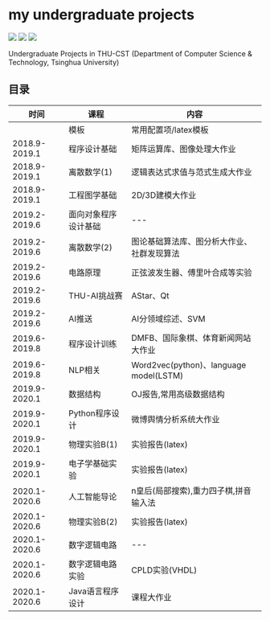 # my undergraduate projects
![](https://img.shields.io/github/license/liu-hz18/Au_undergraduate)
![](https://img.shields.io/github/repo-size/liu-hz18/Au_undergraduate)
![](https://img.shields.io/github/commit-activity/m/liu-hz18/Au_undergraduate)

Undergraduate Projects in THU-CST (Department of Computer Science & Technology, Tsinghua University)
## 目录

| 时间 | 课程                    | 内容 |
| ---- | ----------------------- | ---- |
||模板|常用配置项/latex模板|
|2018.9-2019.1|程序设计基础|矩阵运算库、图像处理大作业|
|2018.9-2019.1|离散数学(1)|逻辑表达式求值与范式生成大作业|
|2018.9-2019.1|工程图学基础|2D/3D建模大作业|
|2019.2-2019.6|面向对象程序设计基础|---|
|2019.2-2019.6|离散数学(2)|图论基础算法库、图分析大作业、社群发现算法|
|2019.2-2019.6|电路原理|正弦波发生器、傅里叶合成等实验|
|2019.2-2019.6|THU-AI挑战赛|AStar、Qt|
|2019.2-2019.6|AI推送|AI分领域综述、SVM|
|2019.6-2019.8|程序设计训练|DMFB、国际象棋、体育新闻网站大作业|
|2019.6-2019.8|NLP相关|Word2vec(python)、language model(LSTM)|
|2019.9-2020.1|数据结构|OJ报告,常用高级数据结构|
|2019.9-2020.1|Python程序设计|微博舆情分析系统大作业|
|2019.9-2020.1|物理实验B(1)|实验报告(latex)|
|2019.9-2020.1|电子学基础实验|实验报告(latex)|
|2020.1-2020.6|人工智能导论|n皇后(局部搜索),重力四子棋,拼音输入法|
|2020.1-2020.6|物理实验B(2)|实验报告(latex)|
|2020.1-2020.6|数字逻辑电路|---|
|2020.1-2020.6|数字逻辑电路实验|CPLD实验(VHDL)|
|2020.1-2020.6|Java语言程序设计|课程大作业|

